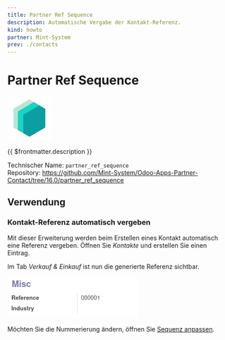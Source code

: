 ```yaml
---
title: Partner Ref Sequence
description: Automatische Vergabe der Kontakt-Referenz.
kind: howto
partner: Mint-System
prev: ./contacts
---
```


# Partner Ref Sequence

![icon_oms_box](attachments/icons_odoo_mint_system.png)

{{ $frontmatter.description }}

Technischer Name: `partner_ref_sequence`\
Repository: <https://github.com/Mint-System/Odoo-Apps-Partner-Contact/tree/16.0/partner_ref_sequence>

## Verwendung

### Kontakt-Referenz automatisch vergeben

Mit dieser Erweiterung werden beim Erstellen eines Kontakt automatisch eine Referenz vergeben. Öffnen Sie _Kontakte_ und erstellen Sie einen Eintrag.

Im Tab _Verkauf & Einkauf_ ist nun die generierte Referenz sichtbar.

![](attachments/Partner%20Ref%20Sequence.png)

Möchten Sie die Nummerierung ändern, öffnen Sie [Sequenz anpassen](Settings.md#Sequenz%20anpassen).
